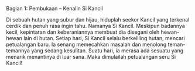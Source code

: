Bagian 1: Pembukaan – Kenalin Si Kancil

Di sebuah hutan yang subur dan hijau, hiduplah seekor Kancil yang terkenal cerdik dan penuh rasa ingin tahu. Namanya Si Kancil. Meskipun badannya kecil, kepintaran dan keberaniannya membuat dia disegani oleh hewan-hewan lain di hutan. Setiap hari, Si Kancil selalu berkeliling hutan, mencari petualangan baru. Ia senang memecahkan masalah dan menolong teman-temannya yang sedang kesulitan. Suatu hari, ia merasa ada sesuatu yang menarik menantinya di luar sana. Maka dimulailah petualangan seru Si Kancil!
